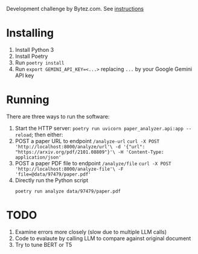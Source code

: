 Development challenge by Bytez.com.
See [instructions](file:///instructions.md)

# Installing

1. Install Python 3
1. Install Poetry
1. Run `poetry install`
1. Run `export GEMINI_API_KEY=<...>` replacing `...` by your Google Gemini API key

# Running

There are three ways to run the software:
1. Start the HTTP server: `poetry run uvicorn paper_analyzer.api:app --reload`; then either:
  1. POST a paper URL to endpoint `/analyze-url`
    ```
    curl -X POST 'http://localhost:8000/analyze/url'\
    -d '{"url": "https://arxiv.org/pdf/2101.08809"}'\
    -H 'Content-Type: application/json'
    ```
  1. POST a paper PDF file to endpoint `/analyze/file`
    ```
    curl -X POST 'http://localhost:8000/analyze-file'\
    -F 'file=@data/97479/paper.pdf'
    ```
1. Directly run the Python script
    ```
    poetry run analyze data/97479/paper.pdf
    ```

# TODO
1. Examine errors more closely (slow due to multiple LLM calls)
1. Code to evalaute by calling LLM to compare against original document
1. Try to tune BERT or T5

